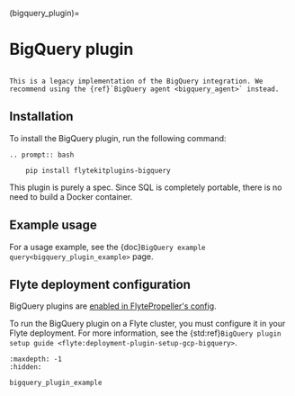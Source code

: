 (bigquery_plugin)=

# BigQuery plugin

```{note}

This is a legacy implementation of the BigQuery integration. We recommend using the {ref}`BigQuery agent <bigquery_agent>` instead.

```

## Installation

To install the BigQuery plugin, run the following command:

```{eval-rst}
.. prompt:: bash

    pip install flytekitplugins-bigquery
```

This plugin is purely a spec. Since SQL is completely portable, there is no need to build a Docker container.

## Example usage

For a usage example, see the {doc}`BigQuery example query<bigquery_plugin_example>` page.

## Flyte deployment configuration

BigQuery plugins are [enabled in FlytePropeller's config](https://docs.flyte.org/en/latest/deployment/plugin_setup/gcp/bigquery.html#deployment-plugin-setup-gcp-bigquery).

To run the BigQuery plugin on a Flyte cluster, you must configure it in your Flyte deployment. For more information, see the
{std:ref}`BigQuery plugin setup guide <flyte:deployment-plugin-setup-gcp-bigquery>`.

```{toctree}
:maxdepth: -1
:hidden:

bigquery_plugin_example

```
